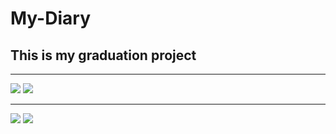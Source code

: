 # My-Diary
## This is my graduation project
________________________________
![](https://github.com/iosVictor/My-Diary/blob/main/1.gif)             ![](https://github.com/iosVictor/My-Diary/blob/main/2.gif)
________________________________
![](https://github.com/iosVictor/My-Diary/blob/main/3.gif)             ![](https://github.com/iosVictor/My-Diary/blob/main/4.gif)
